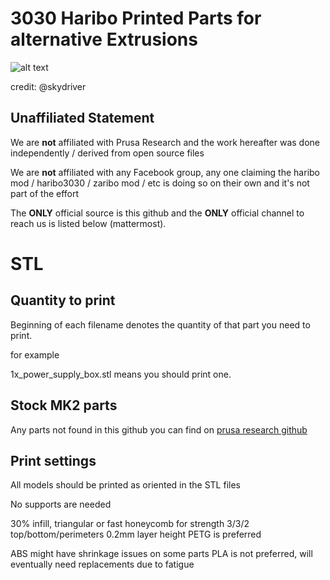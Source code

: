 # 3030 Haribo Printed Parts for alternative Extrusions   
   
![alt text][teaser]   
  
[teaser]: http://imgur.com/2kAgH48 "alternative Extrusions 3030 for the Haribo"   

credit: @skydriver   
  
## Unaffiliated Statement   
   
We are **not** affiliated with Prusa Research and the work hereafter was done independently / derived from open source files   
   
We are **not** affiliated with any Facebook group, any one claiming the haribo mod / haribo3030 / zaribo mod / etc is doing so on their own and it's not part of the effort   
   
The **ONLY** official source is this github and the **ONLY** official channel to reach us is listed below (mattermost).    

# STL

## Quantity to print
Beginning of each filename denotes the quantity of that part you need to print.

for example

1x_power_supply_box.stl means you should print one.

## Stock MK2 parts

Any parts not found in this github you can find on [prusa research github](https://github.com/prusa3d/Original-Prusa-i3/tree/MK2)

## Print settings

All models should be printed as oriented in the STL files

No supports are needed

30% infill, triangular or fast honeycomb for strength
3/3/2 top/bottom/perimeters
0.2mm layer height
PETG is preferred

ABS might have shrinkage issues on some parts
PLA is not preferred, will eventually need replacements due to fatigue